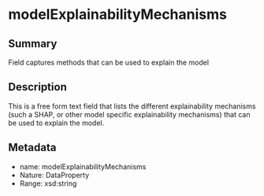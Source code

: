 # modelExplainabilityMechanisms

## Summary

Field captures methods that can be used to explain the model

## Description

This is a free form text field that lists the different explainability mechanisms (such a SHAP, or other model specific explainability mechanisms) that can be used to explain the model.

## Metadata

- name: modelExplainabilityMechanisms
- Nature: DataProperty
- Range: xsd:string
